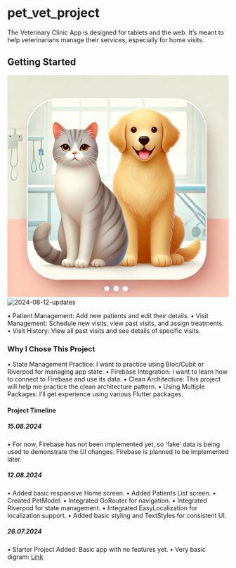 # pet_vet_project

The Veterinary Clinic App is designed for tablets and the web. It’s meant to help veterinarians manage their services, especially for home visits.

## Getting Started

![Cat and Dog Image](pet_vet.jpg)
![2024-08-12-updates](2024-08-12-updates.gif)

 • Patient Management: Add new patients and edit their details.
 • Visit Management: Schedule new visits, view past visits, and assign treatments.
 • Visit History: View all past visits and see details of specific visits.

### Why I Chose This Project

 • State Management Practice: I want to practice using Bloc/Cubit or Riverpod for managing app state.
 • Firebase Integration: I want to learn how to connect to Firebase and use its data.
 • Clean Architecture: This project will help me practice the clean architecture pattern.
 • Using Multiple Packages: I’ll get experience using various Flutter packages.

#### Project Timeline

##### 15.08.2024

• For now, Firebase has not been implemented yet, so ‘fake’ data is being used to demonstrate the UI changes. Firebase is planned to be implemented later.

##### 12.08.2024

• Added basic responsive Home screen.
• Added Patients List screen.
• Created PetModel.
• Integrated GoRouter for navigation.
• Integrated Riverpod for state management.
• Integrated EasyLocalization for localization support.
• Added basic styling and TextStyles for consistent UI.

##### 26.07.2024

 • Starter Project Added: Basic app with no features yet.
 • Very basic digram: [Link](https://app.diagrams.net/#G14CaQT5roc3dvEoZBYau0jwQQxhuQzHS9#%7B%22pageId%22%3A%22kXz09J5oTDUhG0XenFSC%22%7D)
  